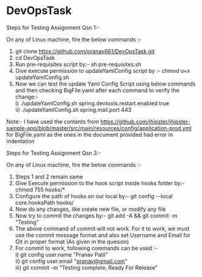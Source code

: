 # DevOpsTask

Steps for Testing Assignment Qsn 1:-

On any of Linux machine, fire the below commands :-

1) git clone https://github.com/pranav661/DevOpsTask.git
2) cd DevOpsTask
3) Run pre-requisites script by:-  sh pre-requisites.sh
4) Give execute permission to updateYamlConfig script by :-  chmod u+x updateYamlConfig.sh
5) Now we can test the update Yaml Config Script using below commands and then checking BigFile.yaml after each command to verify the change:-                                   
   i)  ./updateYamlConfig.sh spring.devtools.restart.enabled true                                                                                                        
   ii) ./updateYamlConfig.sh spring.mail.port 443

Note:- I have used the contents from https://github.com/jhipster/jhipster-sample-app/blob/master/src/main/resources/config/application-prod.yml for BigFile.yaml as the ones in the document provided had error in indentation



Steps for Testing Assignment Qsn 3:-

On any of Linux machine, fire the below commands :-

1) Steps 1 and 2 remain same
2) Give Execute permission to the hook script inside hooks folder by:-   chmod 755 hooks/*
3) Configure the path of hooks on our local by:-   git config --local core.hooksPath hooks/
4) Now do any changes, like create new file, or modify any file
5) Now try to commit the changes by:-   git add -A && git commit -m "Testing"
6) The above command of commit will not work. For it to work, we must use the commit message format and also set Username and Email for Git in proper format (As given in the quesion)                                                                                                                                                                
7) For commit to work, following commands can be used :-                                                                                                                     
   i) git config user.name "Pranav Patil"                                                                                                                                         
   ii) git config user.email "pranav@gmail.com"                                                                                                                                   
   iii) git commit -m "Testing complete, Ready For Release"
